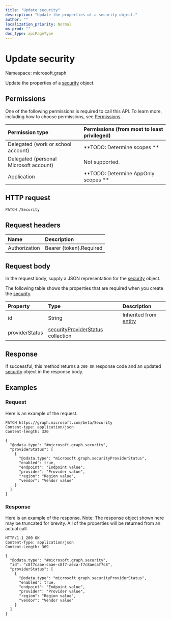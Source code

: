 ```yaml
---
title: "Update security"
description: "Update the properties of a security object."
author: ""
localization_priority: Normal
ms.prod: ""
doc_type: apiPageType
---
```


# Update security

Namespace: microsoft.graph

Update the properties of a [security](../resources/security.md) object.

## Permissions
One of the following permissions is required to call this API. To learn more, including how to choose permissions, see [Permissions](/concepts/permissions-reference.md).

|Permission type|Permissions (from most to least privileged)|
|:---|:---|
|Delegated (work or school account)|**TODO: Determine scopes **|
|Delegated (personal Microsoft account)|Not supported.|
|Application|**TODO: Determine AppOnly scopes **|

## HTTP request
<!-- {
  "blockType": "ignored"
}
-->
``` http
PATCH /Security
```

## Request headers
|Name|Description|
|:---|:---|
|Authorization|Bearer {token}.Required|

## Request body
In the request body, supply a JSON representation for the [security](../resources/security.md) object.

The following table shows the properties that are required when you create the [security](../resources/security.md).

|Property|Type|Description|
|:---|:---|:---|
|id|String| Inherited from [entity](../resources/entity.md)|
|providerStatus|[securityProviderStatus](../resources/securityproviderstatus.md) collection||



## Response
If successful, this method returns a `200 OK` response code and an updated [security](../resources/security.md) object in the response body.

## Examples

### Request
Here is an example of the request.
<!-- {
  "blockType": "request",
  "name": "update_security"
}
-->
``` http
PATCH https://graph.microsoft.com/beta/Security
Content-type: application/json
Content-length: 320

{
  "@odata.type": "#microsoft.graph.security",
  "providerStatus": [
    {
      "@odata.type": "microsoft.graph.securityProviderStatus",
      "enabled": true,
      "endpoint": "Endpoint value",
      "provider": "Provider value",
      "region": "Region value",
      "vendor": "Vendor value"
    }
  ]
}
```

### Response
Here is an example of the response. Note: The response object shown here may be truncated for brevity. All of the properties will be returned from an actual call.
<!-- {
  "blockType": "response",
  "truncated": true
}
-->
``` http
HTTP/1.1 200 OK
Content-Type: application/json
Content-Length: 369

{
  "@odata.type": "#microsoft.graph.security",
  "id": "c8f7caae-caae-c8f7-aeca-f7c8aecaf7c8",
  "providerStatus": [
    {
      "@odata.type": "microsoft.graph.securityProviderStatus",
      "enabled": true,
      "endpoint": "Endpoint value",
      "provider": "Provider value",
      "region": "Region value",
      "vendor": "Vendor value"
    }
  ]
}
```

